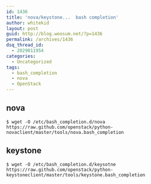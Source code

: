 ```yaml
---
id: 1436
title: 'nova/keystone...  bash completion'
author: whitekid
layout: post
guid: http://blog.woosum.net/?p=1436
permalink: /archives/1436
dsq_thread_id:
  - 2029011954
categories:
  - Uncategorized
tags:
  - bash_completion
  - nova
  - OpenStack
---
```

## nova

    $ wget -O /etc/bash_completion.d/nova https://raw.github.com/openstack/python-novaclient/master/tools/nova.bash_completion

## keystone

    $ wget -O /etc/bash_completion.d/keysotne https://raw.github.com/openstack/python-keystoneclient/master/tools/keystone.bash_completion